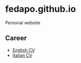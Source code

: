 # fedapo.github.io
Personal website

## Career

- [English CV](career/cv_eng.md)
- [Italian CV](career/cv_ita.md)
